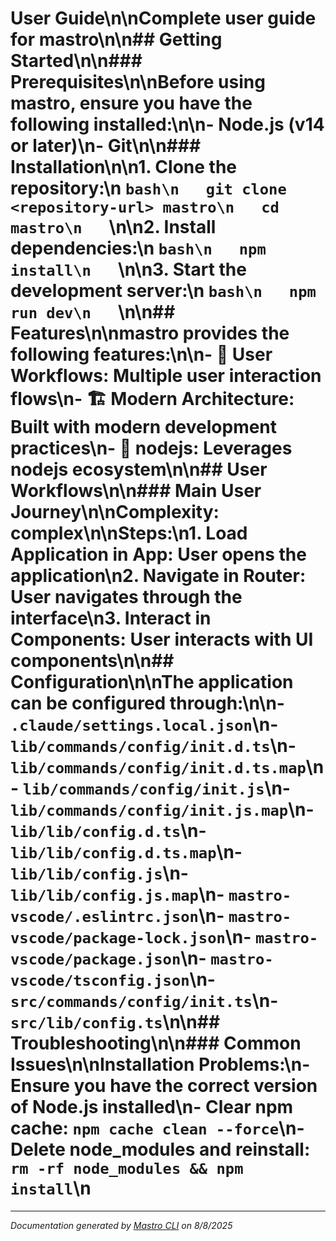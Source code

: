 <!---
This file was automatically generated by Mastro CLI
Generated on: 2025-08-08T18:52:32.315Z
Document type: user-guide
Title: User Guide
References: lib/index.js, lib/index.js.map, lib/commands/docs/index.js, lib/commands/docs/index.js.map, lib/types/index.js, lib/types/index.js.map, src/index.ts, src/commands/docs/index.ts, src/types/index.ts, .claude/settings.local.json, lib/commands/config/init.d.ts, lib/commands/config/init.d.ts.map, lib/commands/config/init.js, lib/commands/config/init.js.map, lib/lib/config.d.ts, lib/lib/config.d.ts.map, lib/lib/config.js, lib/lib/config.js.map, mastro-vscode/.eslintrc.json, mastro-vscode/package-lock.json, mastro-vscode/package.json, mastro-vscode/tsconfig.json, src/commands/config/init.ts, src/lib/config.ts

To prevent this file from being overwritten, add custom content
between the CUSTOM_START and CUSTOM_END markers below.
--->

# User Guide\n\nComplete user guide for mastro\n\n## Getting Started\n\n### Prerequisites\n\nBefore using mastro, ensure you have the following installed:\n\n- Node.js (v14 or later)\n- Git\n\n### Installation\n\n1. Clone the repository:\n   ```bash\n   git clone <repository-url> mastro\n   cd mastro\n   ```\n\n2. Install dependencies:\n   ```bash\n   npm install\n   ```\n\n3. Start the development server:\n   ```bash\n   npm run dev\n   ```\n\n## Features\n\nmastro provides the following features:\n\n- 🔄 **User Workflows**: Multiple user interaction flows\n- 🏗️ **Modern Architecture**: Built with modern development practices\n- 🔧 **nodejs**: Leverages nodejs ecosystem\n\n## User Workflows\n\n### Main User Journey\n\n**Complexity:** complex\n\n**Steps:**\n1. **Load Application** in App: User opens the application\n2. **Navigate** in Router: User navigates through the interface\n3. **Interact** in Components: User interacts with UI components\n\n## Configuration\n\nThe application can be configured through:\n\n- `.claude/settings.local.json`\n- `lib/commands/config/init.d.ts`\n- `lib/commands/config/init.d.ts.map`\n- `lib/commands/config/init.js`\n- `lib/commands/config/init.js.map`\n- `lib/lib/config.d.ts`\n- `lib/lib/config.d.ts.map`\n- `lib/lib/config.js`\n- `lib/lib/config.js.map`\n- `mastro-vscode/.eslintrc.json`\n- `mastro-vscode/package-lock.json`\n- `mastro-vscode/package.json`\n- `mastro-vscode/tsconfig.json`\n- `src/commands/config/init.ts`\n- `src/lib/config.ts`\n\n## Troubleshooting\n\n### Common Issues\n\n**Installation Problems:**\n- Ensure you have the correct version of Node.js installed\n- Clear npm cache: `npm cache clean --force`\n- Delete node_modules and reinstall: `rm -rf node_modules && npm install`\n

---

<!-- CUSTOM_START -->
<!-- Add your custom content here - it will be preserved during regeneration -->
<!-- CUSTOM_END -->

*Documentation generated by [Mastro CLI](https://github.com/your-org/mastro) on 8/8/2025*